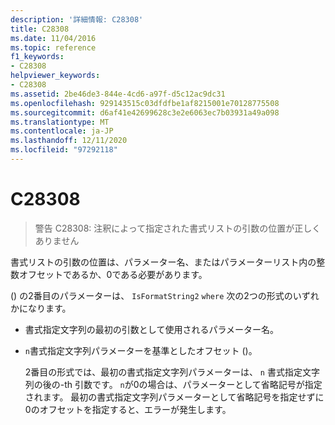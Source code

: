 ```yaml
---
description: '詳細情報: C28308'
title: C28308
ms.date: 11/04/2016
ms.topic: reference
f1_keywords:
- C28308
helpviewer_keywords:
- C28308
ms.assetid: 2be46de3-844e-4cd6-a97f-d5c12ac9dc31
ms.openlocfilehash: 929143515c03dfdfbe1af8215001e70128775508
ms.sourcegitcommit: d6af41e42699628c3e2e6063ec7b03931a49a098
ms.translationtype: MT
ms.contentlocale: ja-JP
ms.lasthandoff: 12/11/2020
ms.locfileid: "97292118"
---
```

# <a name="c28308"></a>C28308

> 警告 C28308: 注釈によって指定された書式リストの引数の位置が正しくありません

書式リストの引数の位置は、パラメーター名、またはパラメーターリスト内の整数オフセットであるか、0である必要があります。

() の2番目のパラメーターは、 `IsFormatString2` `where` 次の2つの形式のいずれかになります。

- 書式指定文字列の最初の引数として使用されるパラメーター名。

- `n`書式指定文字列パラメーターを基準としたオフセット ()。

  2番目の形式では、最初の書式指定文字列パラメーターは、 `n` 書式指定文字列の後の-th 引数です。 `n`が0の場合は、パラメーターとして省略記号が指定されます。 最初の書式指定文字列パラメーターとして省略記号を指定せずに0のオフセットを指定すると、エラーが発生します。
